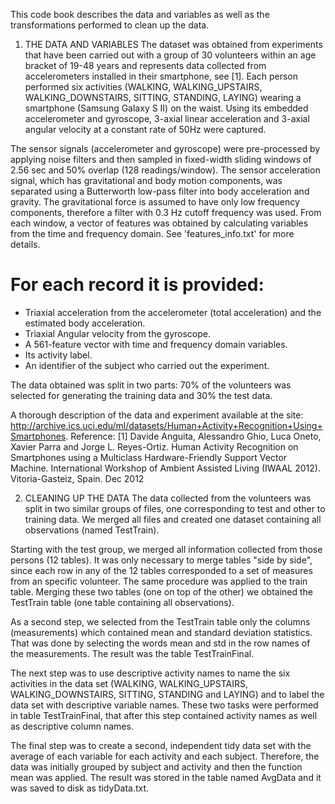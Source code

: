 This code book describes the data and variables as well as the transformations performed to clean up the data.

1) THE DATA AND VARIABLES
The dataset was obtained from experiments that have been carried out with a group of 30 volunteers within an
age bracket of 19-48 years and represents data collected from accelerometers installed in their smartphone, see [1].
Each person performed six activities (WALKING, WALKING_UPSTAIRS, WALKING_DOWNSTAIRS, SITTING, STANDING, LAYING) wearing
a smartphone (Samsung Galaxy S II) on the waist. Using its embedded accelerometer and gyroscope, 3-axial linear acceleration
and 3-axial angular velocity at a constant rate of 50Hz were captured.

The sensor signals (accelerometer and gyroscope) were pre-processed by applying noise filters and then sampled
in fixed-width sliding windows of 2.56 sec and 50% overlap (128 readings/window).
The sensor acceleration signal, which has gravitational and body motion components, was separated using a Butterworth low-pass
filter into body acceleration and gravity. The gravitational force is assumed to have only low frequency components,
therefore a filter with 0.3 Hz cutoff frequency was used. From each window, a vector of features was obtained by calculating
variables from the time and frequency domain. See 'features_info.txt' for more details. 

For each record it is provided:
======================================

- Triaxial acceleration from the accelerometer (total acceleration) and the estimated body acceleration.
- Triaxial Angular velocity from the gyroscope. 
- A 561-feature vector with time and frequency domain variables. 
- Its activity label. 
- An identifier of the subject who carried out the experiment.

The data obtained was split in two parts: 70% of the volunteers was selected for generating the training data
and 30% the test data.

A thorough description of the data and experiment available at the site: 
http://archive.ics.uci.edu/ml/datasets/Human+Activity+Recognition+Using+Smartphones.
Reference:
[1] Davide Anguita, Alessandro Ghio, Luca Oneto, Xavier Parra and Jorge L. Reyes-Ortiz.
Human Activity Recognition on Smartphones using a Multiclass Hardware-Friendly Support Vector Machine.
International Workshop of Ambient Assisted Living (IWAAL 2012). Vitoria-Gasteiz, Spain. Dec 2012

2) CLEANING UP THE DATA
The data collected from the volunteers was split in two similar groups of files, one corresponding to test and other
to training data. We merged all files and created one dataset containing all observations (named TestTrain).

Starting with the test group, we merged all information collected from those persons (12 tables).
It was only necessary to merge tables "side by side", since each row in any of the 12 tables corresponded to
a set of measures from an specific volunteer. The same procedure was applied to the train table.
Merging these two tables (one on top of the other) we obtained the TestTrain table (one table containing all observations).

As a second step, we selected from the TestTrain table only the columns (measurements) which contained
mean and standard deviation statistics. That was done by selecting the words mean and std in the row names of the
measurements. The result was the table TestTrainFinal.

The next step was to use descriptive activity names to name the six activities in the data set (WALKING, WALKING_UPSTAIRS,
WALKING_DOWNSTAIRS, SITTING, STANDING and LAYING) and to label the data set with descriptive variable names. These two tasks
were performed in table TestTrainFinal, that after this step contained activity names as well as descriptive column names.

The final step was to create a second, independent tidy data set with the average of each variable for each activity
and each subject. Therefore, the data was initially grouped by subject and activity and then the function mean was
applied. The result was stored in the table named AvgData and it was saved to disk as tidyData.txt.
